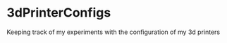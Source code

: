 3dPrinterConfigs
================

Keeping track of my experiments with the configuration of my 3d printers
